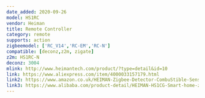 ```yaml
---
date_added: 2020-09-26
model: HS1RC
vendor: Heiman
title: Remote Controller
category: remote
supports: action
zigbeemodel: ['RC_V14','RC-EM','RC-N']
compatible: [deconz,z2m, zigate]
z2m: HS1RC-N
deconz: 3004
mlink: http://www.heimantech.com/product/?type=detail&id=10
link: https://www.aliexpress.com/item/4000033157179.html
link2: https://www.amazon.co.uk/HEIMAN-Zigbee-Detector-CombuStible-Sensor/dp/B07C6QYZ3W
link3: https://www.alibaba.com/product-detail/HEIMAN-HS1CG-Smart-home-zigbee-Natural_60379571509.html
---
```

